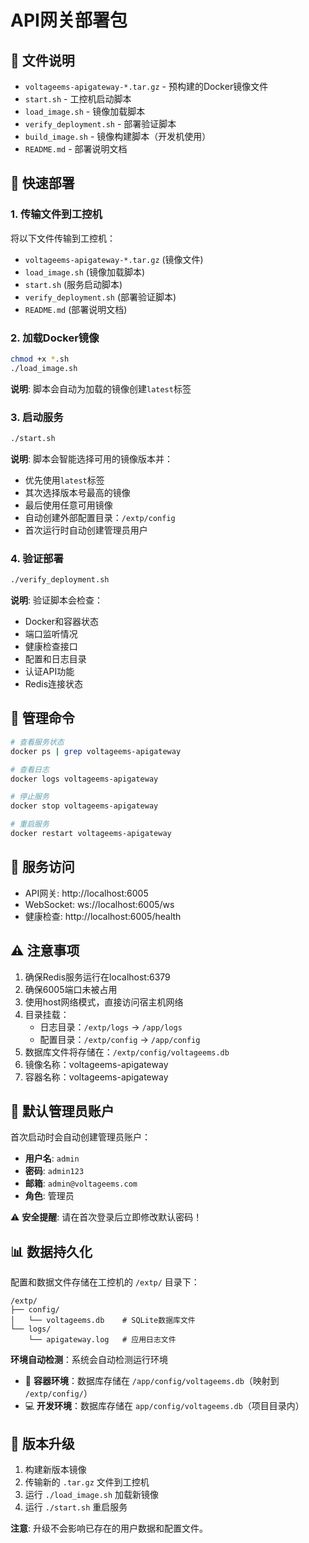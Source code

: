 # API网关部署包

## 📁 文件说明

- `voltageems-apigateway-*.tar.gz` - 预构建的Docker镜像文件
- `start.sh` - 工控机启动脚本
- `load_image.sh` - 镜像加载脚本
- `verify_deployment.sh` - 部署验证脚本
- `build_image.sh` - 镜像构建脚本（开发机使用）
- `README.md` - 部署说明文档

## 🚀 快速部署

### 1. 传输文件到工控机
将以下文件传输到工控机：
- `voltageems-apigateway-*.tar.gz` (镜像文件)
- `load_image.sh` (镜像加载脚本)
- `start.sh` (服务启动脚本)
- `verify_deployment.sh` (部署验证脚本)
- `README.md` (部署说明文档)

### 2. 加载Docker镜像
```bash
chmod +x *.sh
./load_image.sh
```
**说明**: 脚本会自动为加载的镜像创建`latest`标签

### 3. 启动服务
```bash
./start.sh
```
**说明**: 脚本会智能选择可用的镜像版本并：
- 优先使用`latest`标签
- 其次选择版本号最高的镜像
- 最后使用任意可用镜像
- 自动创建外部配置目录：`/extp/config`
- 首次运行时自动创建管理员用户

### 4. 验证部署
```bash
./verify_deployment.sh
```
**说明**: 验证脚本会检查：
- Docker和容器状态
- 端口监听情况
- 健康检查接口
- 配置和日志目录
- 认证API功能
- Redis连接状态

## 🔧 管理命令

```bash
# 查看服务状态
docker ps | grep voltageems-apigateway

# 查看日志
docker logs voltageems-apigateway

# 停止服务
docker stop voltageems-apigateway

# 重启服务
docker restart voltageems-apigateway
```

## 📱 服务访问

- API网关: http://localhost:6005
- WebSocket: ws://localhost:6005/ws
- 健康检查: http://localhost:6005/health

## ⚠️ 注意事项

1. 确保Redis服务运行在localhost:6379
2. 确保6005端口未被占用
3. 使用host网络模式，直接访问宿主机网络
4. 目录挂载：
   - 日志目录：`/extp/logs` → `/app/logs`
   - 配置目录：`/extp/config` → `/app/config`
5. 数据库文件将存储在：`/extp/config/voltageems.db`
6. 镜像名称：voltageems-apigateway
7. 容器名称：voltageems-apigateway

## 🔐 默认管理员账户

首次启动时会自动创建管理员账户：
- **用户名**: `admin`
- **密码**: `admin123`
- **邮箱**: `admin@voltageems.com`
- **角色**: 管理员

⚠️ **安全提醒**: 请在首次登录后立即修改默认密码！

## 📊 数据持久化

配置和数据文件存储在工控机的 `/extp/` 目录下：
```
/extp/
├── config/
│   └── voltageems.db    # SQLite数据库文件
└── logs/
    └── apigateway.log   # 应用日志文件
```

**环境自动检测**：系统会自动检测运行环境
- 🐳 **容器环境**：数据库存储在 `/app/config/voltageems.db`（映射到 `/extp/config/`）
- 💻 **开发环境**：数据库存储在 `app/config/voltageems.db`（项目目录内）

## 🔄 版本升级

1. 构建新版本镜像
2. 传输新的 `.tar.gz` 文件到工控机
3. 运行 `./load_image.sh` 加载新镜像
4. 运行 `./start.sh` 重启服务

**注意**: 升级不会影响已存在的用户数据和配置文件。

